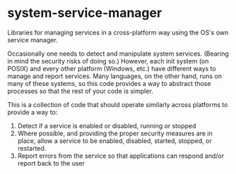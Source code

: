 # system-service-manager
Libraries for managing services in a cross-platform way using the OS's own service manager.

Occasionally one needs to detect and manipulate system services.  (Bearing in mind the security risks of doing so.)  However, each init system (on POSIX) and every other platform (Windows, etc.) have different ways to manage and report services.  Many languages, on the other hand, runs on many of these systems, so this code provides a way to abstract those processes so that the rest of your code is simpler.

This is a collection of code that should operate similarly across platforms to provide a way to:

 1. Detect if a service is enabled or disabled, running or stopped
 2. Where possible, and providing the proper security measures are in place, allow a service to be enabled, disabled, started, stopped, or restarted.
 3. Report errors from the service so that applications can respond and/or report back to the user
 
